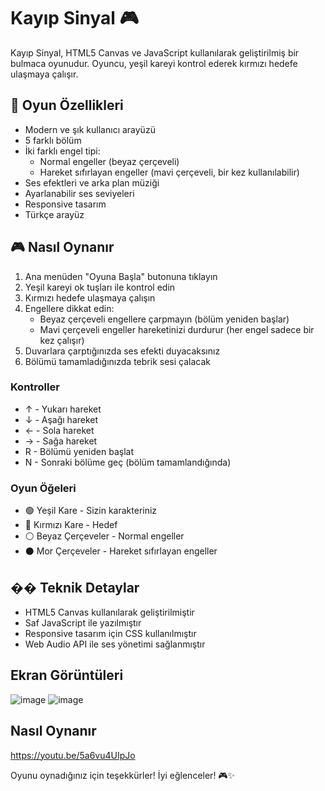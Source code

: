 # Kayıp Sinyal 🎮

Kayıp Sinyal, HTML5 Canvas ve JavaScript kullanılarak geliştirilmiş bir bulmaca oyunudur. Oyuncu, yeşil kareyi kontrol ederek kırmızı hedefe ulaşmaya çalışır.

## 🎯 Oyun Özellikleri

- Modern ve şık kullanıcı arayüzü
- 5 farklı bölüm
- İki farklı engel tipi:
  - Normal engeller (beyaz çerçeveli)
  - Hareket sıfırlayan engeller (mavi çerçeveli, bir kez kullanılabilir)
- Ses efektleri ve arka plan müziği
- Ayarlanabilir ses seviyeleri
- Responsive tasarım
- Türkçe arayüz

## 🎮 Nasıl Oynanır

1. Ana menüden "Oyuna Başla" butonuna tıklayın
2. Yeşil kareyi ok tuşları ile kontrol edin
3. Kırmızı hedefe ulaşmaya çalışın
4. Engellere dikkat edin:
   - Beyaz çerçeveli engellere çarpmayın (bölüm yeniden başlar)
   - Mavi çerçeveli engeller hareketinizi durdurur (her engel sadece bir kez çalışır)
5. Duvarlara çarptığınızda ses efekti duyacaksınız
6. Bölümü tamamladığınızda tebrik sesi çalacak

### Kontroller

- ↑ - Yukarı hareket
- ↓ - Aşağı hareket
- ← - Sola hareket
- → - Sağa hareket
- R - Bölümü yeniden başlat
- N - Sonraki bölüme geç (bölüm tamamlandığında)

### Oyun Öğeleri

- 🟢 Yeşil Kare - Sizin karakteriniz
- 🔴 Kırmızı Kare - Hedef
- ⚪ Beyaz Çerçeveler - Normal engeller
- ⚫ Mor Çerçeveler - Hareket sıfırlayan engeller

## ��️ Teknik Detaylar

- HTML5 Canvas kullanılarak geliştirilmiştir
- Saf JavaScript ile yazılmıştır
- Responsive tasarım için CSS kullanılmıştır
- Web Audio API ile ses yönetimi sağlanmıştır


## Ekran Görüntüleri

![image](https://github.com/user-attachments/assets/d9615829-a067-49fe-8e90-f59f1238b74c)
![image](https://github.com/user-attachments/assets/3593eda1-7fc0-44c9-87a6-ea0033304426)

## Nasıl Oynanır
https://youtu.be/5a6vu4UIpJo

Oyunu oynadığınız için teşekkürler! İyi eğlenceler! 🎮✨ 
